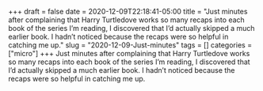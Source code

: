 +++draft = falsedate = 2020-12-09T22:18:41-05:00title = "Just minutes after complaining that Harry Turtledove works so many recaps into each book of the series I’m reading, I discovered that I’d actually skipped a much earlier book. I hadn’t noticed because the recaps were so helpful in catching me up."slug = "2020-12-09-Just-minutes"tags = []categories = ["micro"]+++Just minutes after complaining that Harry Turtledove works so many recaps into each book of the series I’m reading, I discovered that I’d actually skipped a much earlier book. I hadn’t noticed because the recaps were so helpful in catching me up.